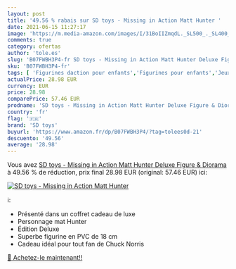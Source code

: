 ```yaml
---
layout: post
title: '49.56 % rabais sur SD toys - Missing in Action Matt Hunter '
date: 2021-06-15 11:27:17
image: 'https://m.media-amazon.com/images/I/31BoIIZmqdL._SL500_._SL400_.jpg'
comments: true
category: ofertas
author: 'tole.es'
slug: 'B07FWBH3P4-fr SD toys - Missing in Action Matt Hunter Deluxe Figure &...'
sku: 'B07FWBH3P4-fr'
tags: [ 'Figurines daction pour enfants','Figurines pour enfants','Jeux et Jouets','Jeux et jouets','sd toys', ]
actualPrice: 28.98 EUR
currency: EUR
price: 28.98
comparePrice: 57.46 EUR
prodname: 'SD toys - Missing in Action Matt Hunter Deluxe Figure & Diorama'
country: 'fr'
flag: '🇫🇷'
brand: 'SD toys'
buyurl: 'https://www.amazon.fr/dp/B07FWBH3P4/?tag=tolees0d-21'
descuento: '49.56'
average: '28.98'
---
```


Vous avez [SD toys - Missing in Action Matt Hunter Deluxe Figure & Diorama](https://www.amazon.fr/dp/B07FWBH3P4/?tag=tolees0d-21)  à  49.56 % de réduction, prix final  28.98 EUR (original: 57.46 EUR) ici:

[![SD toys - Missing in Action Matt Hunter ](https://m.media-amazon.com/images/I/31BoIIZmqdL._SL500_._SL400_.jpg)](https://www.amazon.fr/dp/B07FWBH3P4/?tag=tolees0d-21)

ℹ️:

- Présenté dans un coffret cadeau de luxe
- Personnage mat Hunter
- Édition Deluxe
- Superbe figurine en PVC de 18 cm
- Cadeau idéal pour tout fan de Chuck Norris

[🛒 Achetez-le maintenant!!](https://www.amazon.fr/dp/B07FWBH3P4/?tag=tolees0d-21)
